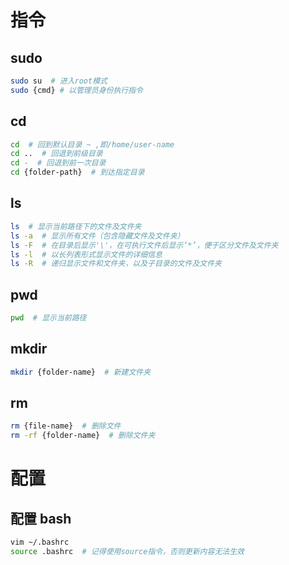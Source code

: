 # 指令

## sudo
``` bash
sudo su  # 进入root模式
sudo {cmd} # 以管理员身份执行指令
```

## cd
``` bash
cd  # 回到默认目录 ~ ,即/home/user-name
cd ..  # 回退到前级目录
cd -  # 回退到前一次目录
cd {folder-path}  # 到达指定目录
```


## ls
``` bash
ls  # 显示当前路径下的文件及文件夹
ls -a  # 显示所有文件（包含隐藏文件及文件夹）
ls -F  # 在目录后显示'\'，在可执行文件后显示‘*’，便于区分文件及文件夹
ls -l  # 以长列表形式显示文件的详细信息
ls -R  # 递归显示文件和文件夹，以及子目录的文件及文件夹
```

## pwd
``` bash
pwd  # 显示当前路径
```

## mkdir
``` bash
mkdir {folder-name}  # 新建文件夹
```

## rm
``` bash
rm {file-name}  # 删除文件
rm -rf {folder-name}  # 删除文件夹
```

# 配置

## 配置 bash
``` bash
vim ~/.bashrc
source .bashrc  # 记得使用source指令，否则更新内容无法生效
```

